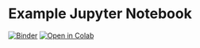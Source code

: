 # Example Jupyter Notebook

[![Binder](https://mybinder.org/badge.svg)](https://mybinder.org/v2/gh/gorenje/jupyter_notebook/master)
[![Open in Colab](https://colab.research.google.com/assets/colab-badge.svg)](https://colab.research.google.com/github/gorenje/jupyter_notebook/blob/master/testing.ipynb)
